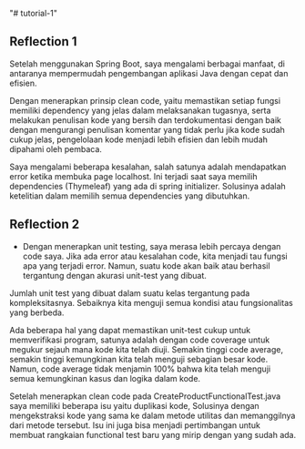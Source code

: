"# tutorial-1" 

## Reflection 1

Setelah menggunakan Spring Boot, saya mengalami berbagai manfaat, 
di antaranya mempermudah pengembangan aplikasi Java dengan cepat dan efisien.

Dengan menerapkan prinsip clean code, yaitu memastikan setiap fungsi memiliki 
dependency yang jelas dalam melaksanakan tugasnya, serta melakukan penulisan 
kode yang bersih dan terdokumentasi dengan baik dengan mengurangi penulisan komentar 
yang tidak perlu jika kode sudah cukup jelas, pengelolaan kode menjadi lebih efisien 
dan lebih mudah dipahami oleh pembaca.

Saya mengalami beberapa kesalahan, salah satunya adalah mendapatkan error ketika membuka 
page localhost. Ini terjadi saat saya memilih dependencies (Thymeleaf) yang ada di spring 
initializer. Solusinya adalah ketelitian dalam memilih semua dependencies yang dibutuhkan.

## Reflection 2

- Dengan menerapkan unit testing, saya merasa lebih percaya dengan code saya. Jika ada error 
atau kesalahan code, kita menjadi tau fungsi apa yang terjadi error. Namun, suatu kode akan 
baik atau berhasil tergantung dengan akurasi unit-test yang dibuat. 

Jumlah unit test yang dibuat dalam suatu kelas tergantung pada kompleksitasnya. Sebaiknya 
kita menguji semua kondisi atau fungsionalitas yang berbeda.

Ada beberapa hal yang dapat memastikan unit-test cukup untuk memverifikasi program,
satunya adalah dengan code coverage untuk megukur sejauh mana kode kita telah diuji. Semakin
tinggi code average, semakin tinggi kemungkinan kita telah menguji sebagian besar kode. Namun, 
code average tidak menjamin 100% bahwa kita telah menguji semua kemungkinan kasus dan logika dalam
kode. 

Setelah menerapkan clean code pada CreateProductFunctionalTest.java saya memiliki beberapa isu yaitu 
duplikasi kode, Solusinya dengan mengekstraksi kode yang sama ke dalam metode utilitas dan memanggilnya 
dari metode tersebut. Isu ini juga bisa menjadi pertimbangan untuk membuat rangkaian functional test baru 
yang mirip dengan yang sudah ada. 











